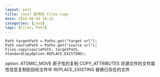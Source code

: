 ```yaml
---
layout: post
title: java7 新特性 Files copy
date: 2016-06-09 10:22
categories: [java]
tags: [Files, Path]
---
```

	Path targetPath = Paths.get("target url");
	Path sourcePath = Paths.get("source url");
	Files.copy(sourcePath, targetPath, StandardCopyOption.REPLACE_EXISTING);
	
option:
ATOMIC_MOVE 原子性的复制
COPY_ATTRIBUTES 将源文件的文件属性信息复制到目标文件中
REPLACE_EXISTING    替换已存在的文件
